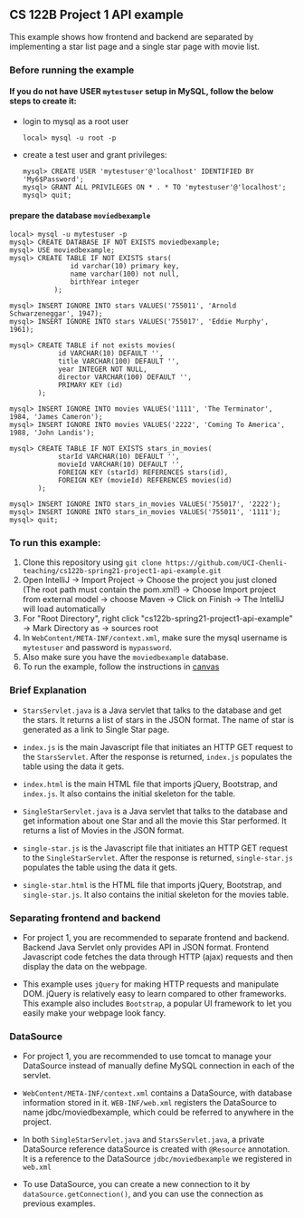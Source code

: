 ## CS 122B Project 1 API example

This example shows how frontend and backend are separated by implementing a star list page and a single star page with movie list.

### Before running the example

#### If you do not have USER `mytestuser` setup in MySQL, follow the below steps to create it:

 - login to mysql as a root user 
    ```
    local> mysql -u root -p
    ```

 - create a test user and grant privileges:
    ```
    mysql> CREATE USER 'mytestuser'@'localhost' IDENTIFIED BY 'My6$Password';
    mysql> GRANT ALL PRIVILEGES ON * . * TO 'mytestuser'@'localhost';
    mysql> quit;
    ```

#### prepare the database `moviedbexample`
 

```
local> mysql -u mytestuser -p
mysql> CREATE DATABASE IF NOT EXISTS moviedbexample;
mysql> USE moviedbexample;
mysql> CREATE TABLE IF NOT EXISTS stars(
               id varchar(10) primary key,
               name varchar(100) not null,
               birthYear integer
           );

mysql> INSERT IGNORE INTO stars VALUES('755011', 'Arnold Schwarzeneggar', 1947);
mysql> INSERT IGNORE INTO stars VALUES('755017', 'Eddie Murphy', 1961);

mysql> CREATE TABLE if not exists movies(
       	    id VARCHAR(10) DEFAULT '',
       	    title VARCHAR(100) DEFAULT '',
       	    year INTEGER NOT NULL,
       	    director VARCHAR(100) DEFAULT '',
       	    PRIMARY KEY (id)
       );

mysql> INSERT IGNORE INTO movies VALUES('1111', 'The Terminator', 1984, 'James Cameron');
mysql> INSERT IGNORE INTO movies VALUES('2222', 'Coming To America', 1988, 'John Landis');

mysql> CREATE TABLE IF NOT EXISTS stars_in_movies(
       	    starId VARCHAR(10) DEFAULT '',
       	    movieId VARCHAR(10) DEFAULT '',
       	    FOREIGN KEY (starId) REFERENCES stars(id),
       	    FOREIGN KEY (movieId) REFERENCES movies(id)
       );

mysql> INSERT IGNORE INTO stars_in_movies VALUES('755017', '2222');
mysql> INSERT IGNORE INTO stars_in_movies VALUES('755011', '1111');
mysql> quit;
```

### To run this example: 
1. Clone this repository using `git clone https://github.com/UCI-Chenli-teaching/cs122b-spring21-project1-api-example.git`
2. Open IntelliJ -> Import Project -> Choose the project you just cloned (The root path must contain the pom.xml!) -> Choose Import project from external model -> choose Maven -> Click on Finish -> The IntelliJ will load automatically
3. For "Root Directory", right click "cs122b-spring21-project1-api-example" -> Mark Directory as -> sources root
4. In `WebContent/META-INF/context.xml`, make sure the mysql username is `mytestuser` and password is `mypassword`.
5. Also make sure you have the `moviedbexample` database.
6. To run the example, follow the instructions in [canvas](https://canvas.eee.uci.edu/courses/36596/pages/intellij-idea-tomcat-configuration)

### Brief Explanation
- `StarsServlet.java` is a Java servlet that talks to the database and get the stars. It returns a list of stars in the JSON format. 
The name of star is generated as a link to Single Star page.

- `index.js` is the main Javascript file that initiates an HTTP GET request to the `StarsServlet`. After the response is returned, `index.js` populates the table using the data it gets.

- `index.html` is the main HTML file that imports jQuery, Bootstrap, and `index.js`. It also contains the initial skeleton for the table.

- `SingleStarServlet.java` is a Java servlet that talks to the database and get information about one Star and all the movie this Star performed. It returns a list of Movies in the JSON format. 

- `single-star.js` is the Javascript file that initiates an HTTP GET request to the `SingleStarServlet`. After the response is returned, `single-star.js` populates the table using the data it gets.

- `single-star.html` is the HTML file that imports jQuery, Bootstrap, and `single-star.js`. It also contains the initial skeleton for the movies table.

### Separating frontend and backend
- For project 1, you are recommended to separate frontend and backend. Backend Java Servlet only provides API in JSON format. Frontend Javascript code fetches the data through HTTP (ajax) requests and then display the data on the webpage. 

- This example uses `jQuery` for making HTTP requests and manipulate DOM. jQuery is relatively easy to learn compared to other frameworks. This example also includes `Bootstrap`, a popular UI framework to let you easily make your webpage look fancy. 


### DataSource
- For project 1, you are recommended to use tomcat to manage your DataSource instead of manually define MySQL connection in each of the servlet.

- `WebContent/META-INF/context.xml` contains a DataSource, with database information stored in it.
`WEB-INF/web.xml` registers the DataSource to name jdbc/moviedbexample, which could be referred to anywhere in the project.

- In both `SingleStarServlet.java` and `StarsServlet.java`, a private DataSource reference dataSource is created with `@Resource` annotation. It is a reference to the DataSource `jdbc/moviedbexample` we registered in `web.xml`

- To use DataSource, you can create a new connection to it by `dataSource.getConnection()`, and you can use the connection as previous examples.
